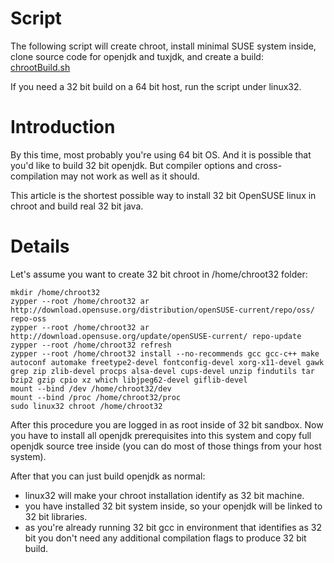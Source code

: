 # Script #
The following script will create chroot, install minimal SUSE system inside, clone source code for openjdk and tuxjdk, and create a build:
[chrootBuild.sh](https://code.google.com/p/tuxjdk/source/browse/chrootBuild.sh)

If you need a 32 bit build on a 64 bit host, run the script under linux32.

# Introduction #

By this time, most probably you're using 64 bit OS. And it is possible that you'd like to build 32 bit openjdk. But compiler options and cross-compilation may not work as well as it should.

This article is the shortest possible way to install 32 bit OpenSUSE linux in chroot and build real 32 bit java.

# Details #

Let's assume you want to create 32 bit chroot in /home/chroot32 folder:
```
mkdir /home/chroot32
zypper --root /home/chroot32 ar http://download.opensuse.org/distribution/openSUSE-current/repo/oss/ repo-oss
zypper --root /home/chroot32 ar http://download.opensuse.org/update/openSUSE-current/ repo-update
zypper --root /home/chroot32 refresh
zypper --root /home/chroot32 install --no-recommends gcc gcc-c++ make autoconf automake freetype2-devel fontconfig-devel xorg-x11-devel gawk grep zip zlib-devel procps alsa-devel cups-devel unzip findutils tar bzip2 gzip cpio xz which libjpeg62-devel giflib-devel
mount --bind /dev /home/chroot32/dev
mount --bind /proc /home/chroot32/proc
sudo linux32 chroot /home/chroot32
```

After this procedure you are logged in as root inside of 32 bit sandbox.
Now you have to install all openjdk prerequisites into this system and copy full openjdk source tree inside (you can do most of those things from your host system).

After that you can just build openjdk as normal:
  * linux32 will make your chroot installation identify as 32 bit machine.
  * you have installed 32 bit system inside, so your openjdk will be linked to 32 bit libraries.
  * as you're already running 32 bit gcc in environment that identifies as 32 bit you don't need any additional compilation flags to produce 32 bit build.